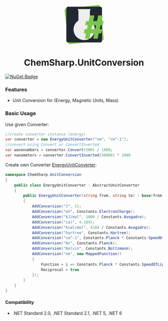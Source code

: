 <p align="center">
<img src="https://raw.githubusercontent.com/JensKrumsieck/ChemSharp/master/icon.png" height="125px" /></p>
<h1 align="center" >ChemSharp.UnitConversion</h1>

[![NuGet Badge](https://buildstats.info/nuget/ChemSharp.UnitConversion?includePreReleases=true)](https://www.nuget.org/packages/ChemSharp.UnitConversion/)

### Features

* Unit Conversion for (Energy, Magnetic Units, Mass)

### Basic Usage

Use given Converter:

```csharp
//create converter instance (energy)
var converter = new EnergyUnitConverter("nm", "cm^-1");
//convert using Convert or ConvertInverted
var wavenumbers = converter.Convert(500) / 1000;
var nanometers = converter.ConvertInverted(50000) * 1000
```

Create own
Converter [EnergyUnitConverter](https://github.com/JensKrumsieck/ChemSharp/blob/master/ChemSharp.UnitConversion/EnergyUnitConverter.cs):

```csharp
namespace ChemSharp.UnitConversion
{
    public class EnergyUnitConverter : AbstractUnitConverter
    {
        public EnergyUnitConverter(string from, string to) : base(from, to)
        {
            AddConversion("J", 1);
            AddConversion("eV", Constants.ElectronCharge);
            AddConversion("kJ/mol", 1000 / Constants.Avogadro);
            AddConversion("cal", 4.184);
            AddConversion("kcal/mol", 4184 / Constants.Avogadro);
            AddConversion("hartree", Constants.Hartree);
            AddConversion("cm^-1", Constants.Planck * Constants.SpeedOfLight * 100);
            AddConversion("Hz", Constants.Planck);
            AddConversion("Kelvin", Constants.Boltzmann);
            AddConversion("nm", new MappedFunction()
            {
                Function = i => Constants.Planck * Constants.SpeedOfLight / (i * 1e-9),
                Reciprocal = true
            });
        }
    }
}
```

#### Compatibility

* .NET Standard 2.0, .NET Standard 2.1, .NET 5, .NET 6
